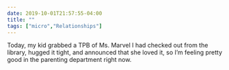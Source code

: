 ```yaml
---
date: 2019-10-01T21:57:55-04:00
title: ""
tags: ["micro","Relationships"]
---
```

Today, my kid grabbed a TPB of Ms. Marvel I had checked out from the library, hugged it tight, and announced that she loved it, so I’m feeling pretty good in the parenting department right now.
